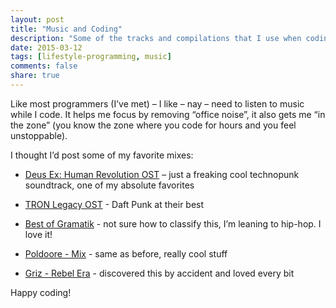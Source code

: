 ```yaml
---
layout: post
title: "Music and Coding"
description: "Some of the tracks and compilations that I use when coding"
date: 2015-03-12
tags: [lifestyle-programming, music]
comments: false
share: true
---
```


Like most programmers (I’ve met) – I like – nay – need to listen to music while I code. It helps me focus by removing “office noise”, it also gets me “in the zone” (you know the zone where you code for hours and you feel unstoppable).

I thought I’d post some of my favorite mixes:

- [Deus Ex: Human Revolution OST](https://www.youtube.com/watch?v=tyG6YMLEWus) – just a freaking cool technopunk soundtrack, one of my absolute favorites

- [TRON Legacy OST](https://www.youtube.com/watch?v=sYJBcr1LDg4) - Daft Punk at their best

- [Best of Gramatik](https://www.youtube.com/watch?v=o4_1hS1aIC8) - not sure how to classify this, I’m leaning to hip-hop. I love it!

- [Poldoore - Mix](https://www.youtube.com/watch?v=wDCAaFdmIr8) - same as before, really cool stuff

- [Griz - Rebel Era](https://www.youtube.com/watch?v=Lo7bP1A4GFc) - discovered this by accident and loved every bit

Happy coding!
